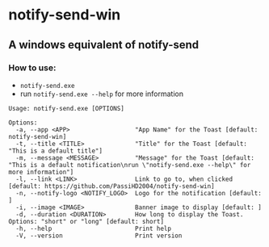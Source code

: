 # notify-send-win
## A windows equivalent of notify-send

### How to use:
- `notify-send.exe`
- run `notify-send.exe --help` for more information

```
Usage: notify-send.exe [OPTIONS]

Options:
  -a, --app <APP>                  "App Name" for the Toast [default: notify-send-win]
  -t, --title <TITLE>              "Title" for the Toast [default: "This is a default title"]
  -m, --message <MESSAGE>          "Message" for the Toast [default: "This is a default notification\nrun \"notify-send.exe --help\" for more information"]
  -l, --link <LINK>                Link to go to, when clicked [default: https://github.com/PassiHD2004/notify-send-win]
  -n, --notify-logo <NOTIFY_LOGO>  Logo for the notification [default: ]
  -i, --image <IMAGE>              Banner image to display [default: ]
  -d, --duration <DURATION>        How long to display the Toast. Options: "short" or "long" [default: short]
  -h, --help                       Print help
  -V, --version                    Print version
```